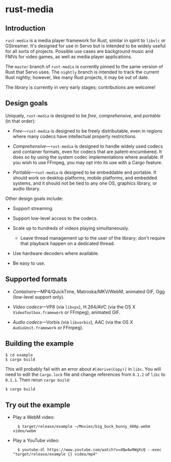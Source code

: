 # rust-media

## Introduction

`rust-media` is a media player framework for Rust, similar in spirit to `libvlc` or GStreamer. It's designed for use in Servo but is intended to be widely useful for all sorts of projects. Possible use cases are background music and FMVs for video games, as well as media player applications.

The `master` branch of `rust-media` is currently pinned to the same version of Rust that Servo uses. The `nightly` branch is intended to track the current Rust nightly; however, like many Rust projects, it may be out of date.

The library is currently in very early stages; contributions are welcome!

## Design goals

Uniquely, `rust-media` is designed to be *free*, *comprehensive*, and *portable* (in that order):

* *Free*—`rust-media` is designed to be freely distributable, even in regions where many codecs have intellectual property restrictions.

* *Comprehensive*—`rust-media` is designed to handle widely used codecs and container formats, even for codecs that are patent-encumbered. It does so by using the system codec implementations where available. If you wish to use FFmpeg, you may opt into its use with a Cargo feature.

* *Portable*—`rust-media` is designed to be embeddable and portable. It should work on desktop platforms, mobile platforms, and embedded systems, and it should not be tied to any one OS, graphics library, or audio library.

Other design goals include:

* Support streaming.

* Support low-level access to the codecs.

* Scale up to hundreds of videos playing simultaneously.

  - Leave thread management up to the user of the library; don't require that playback happen on a dedicated thread.
  
* Use hardware decoders where available.

* Be easy to use.

## Supported formats

* *Containers*—MP4/QuickTime, Matroska/MKV/WebM, animated GIF, Ogg (low-level support only).

* *Video codecs*—VP8 (via `libvpx`), H.264/AVC (via the OS X `VideoToolbox.framework` or FFmpeg), animated GIF.

* *Audio codecs*—Vorbis (via `libvorbis`), AAC (via the OS X `AudioUnit.framework` or FFmpeg).

## Building the example

    $ cd example
    $ cargo build

This will probably fail with an error about `#[derive(Copy)]` in `libc`. You will need to edit the `Cargo.lock` file and change references from `0.1.2` of `libc` to `0.1.1`. Then rerun `cargo build`:

    $ cargo build

## Try out the example

* Play a WebM video:

        $ target/release/example ~/Movies/big_buck_bunny_480p.webm video/webm

* Play a YouTube video:

        $ youtube-dl https://www.youtube.com/watch?v=dQw4w9WgXcQ --exec "target/release/example {} video/mp4"
